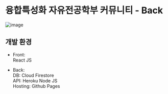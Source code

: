 # 융합특성화 자유전공학부 커뮤니티 - Back

![image](https://user-images.githubusercontent.com/62606632/106995263-d97b0800-67c1-11eb-8a23-6462dc2184dc.png)

## 개발 환경

- Front:  
  React JS  

- Back:  
  DB: Cloud Firestore  
  API: Heroku Node JS  
  Hosting: Github Pages
